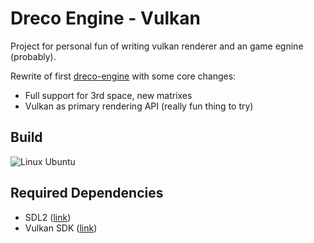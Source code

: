 # Dreco Engine - Vulkan
Project for personal fun of writing vulkan renderer and an game egnine (probably).

Rewrite of first [dreco-engine](https://github.com/GloryOfNight/dreco-engine) with some core changes:
- Full support for 3rd space, new matrixes
- Vulkan as primary rendering API (really fun thing to try)

## Build
![Linux Ubuntu](https://github.com/GloryOfNight/dreco-engine-vulkan/workflows/Ubuntu%20Build/badge.svg?branch=master)

 ## Required Dependencies
- SDL2 ([link](https://www.libsdl.org/))
- Vulkan SDK ([link](https://vulkan.lunarg.com/))
